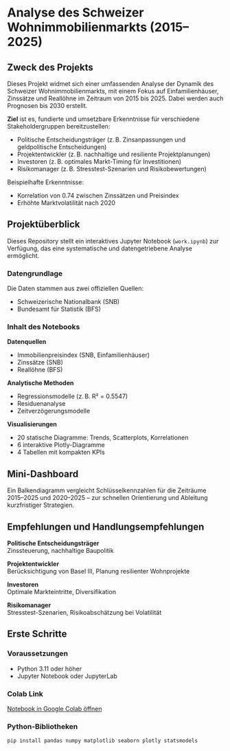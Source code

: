 # Analyse des Schweizer Wohnimmobilienmarkts (2015–2025)

## Zweck des Projekts

Dieses Projekt widmet sich einer umfassenden Analyse der Dynamik des Schweizer Wohnimmobilienmarkts, mit einem Fokus auf Einfamilienhäuser, Zinssätze und Reallöhne im Zeitraum von 2015 bis 2025. Dabei werden auch Prognosen bis 2030 erstellt.

**Ziel** ist es, fundierte und umsetzbare Erkenntnisse für verschiedene Stakeholdergruppen bereitzustellen:

- Politische Entscheidungsträger (z. B. Zinsanpassungen und geldpolitische Entscheidungen)
- Projektentwickler (z. B. nachhaltige und resiliente Projektplanungen)
- Investoren (z. B. optimales Markt-Timing für Investitionen)
- Risikomanager (z. B. Stresstest-Szenarien und Risikobewertungen)

Beispielhafte Erkenntnisse:

- Korrelation von 0.74 zwischen Zinssätzen und Preisindex
- Erhöhte Marktvolatilität nach 2020

## Projektüberblick

Dieses Repository stellt ein interaktives Jupyter Notebook (`work.ipynb`) zur Verfügung, das eine systematische und datengetriebene Analyse ermöglicht.

### Datengrundlage

Die Daten stammen aus zwei offiziellen Quellen:

- Schweizerische Nationalbank (SNB)
- Bundesamt für Statistik (BFS)

### Inhalt des Notebooks

**Datenquellen**

- Immobilienpreisindex (SNB, Einfamilienhäuser)
- Zinssätze (SNB)
- Reallöhne (BFS)

**Analytische Methoden**

- Regressionsmodelle (z. B. R² = 0.5547)
- Residuenanalyse
- Zeitverzögerungsmodelle

**Visualisierungen**

- 20 statische Diagramme: Trends, Scatterplots, Korrelationen
- 6 interaktive Plotly-Diagramme
- 4 Tabellen mit kompakten KPIs

## Mini-Dashboard

Ein Balkendiagramm vergleicht Schlüsselkennzahlen für die Zeiträume 2015–2025 und 2020–2025 – zur schnellen Orientierung und Ableitung kurzfristiger Strategien.

## Empfehlungen und Handlungsempfehlungen

**Politische Entscheidungsträger**  
Zinssteuerung, nachhaltige Baupolitik

**Projektentwickler**  
Berücksichtigung von Basel III, Planung resilienter Wohnprojekte

**Investoren**  
Optimale Markteintritte, Diversifikation

**Risikomanager**  
Stresstest-Szenarien, Risikoabschätzung bei Volatilität

## Erste Schritte

### Voraussetzungen

- Python 3.11 oder höher
- Jupyter Notebook oder JupyterLab

### Colab Link

[Notebook in Google Colab öffnen](https://colab.research.google.com/drive/1i8kx9TC85KdfQxr9CVZ7npHB_W6yqADM)

### Python-Bibliotheken

```bash
pip install pandas numpy matplotlib seaborn plotly statsmodels 




